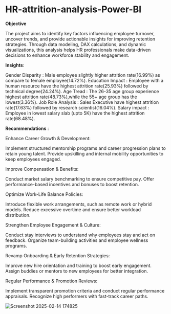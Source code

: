 # HR-attrition-analysis-Power-BI

**Objective** 

The project aims to identify key factors influencing employee turnover, uncover trends, and provide actionable insights for improving retention strategies. Through data modeling, DAX calculations, and dynamic visualizations, this analysis helps HR professionals make data-driven decisions to enhance workforce stability and engagement.

**Insights**:

Gender Disparity : Male employee slightly higher attrition rate(16.99%) as compare to female employee(14.72%).
Education Impact : Employee with a human resource have the highest attrition rate(25.93%) followed by technical degree(24.24%).
Age Tread : The 26-35 age group experience highest attrition rate(48.73%),while the 55+ age group has the lowest(3.36%). 
Job Role Analysis : Sales Executive have highest attrition rate(17.63%) followed by research scientist(16.04%).
Salary impact : Employee in lowest salary slab (upto 5K) have the highest attrition rate(68.48%). 

**Recommendations** : 

Enhance Career Growth & Development:

Implement structured mentorship programs and career progression plans to retain young talent.
Provide upskilling and internal mobility opportunities to keep employees engaged.

Improve Compensation & Benefits:

Conduct market salary benchmarking to ensure competitive pay.
Offer performance-based incentives and bonuses to boost retention.

Optimize Work-Life Balance Policies:

Introduce flexible work arrangements, such as remote work or hybrid models.
Reduce excessive overtime and ensure better workload distribution.

Strengthen Employee Engagement & Culture:

Conduct stay interviews to understand why employees stay and act on feedback.
Organize team-building activities and employee wellness programs.

Revamp Onboarding & Early Retention Strategies:

Improve new hire orientation and training to boost early engagement.
Assign buddies or mentors to new employees for better integration.

Regular Performance & Promotion Reviews:

Implement transparent promotion criteria and conduct regular performance appraisals.
Recognize high performers with fast-track career paths.


![Screenshot 2025-02-14 174825](https://github.com/user-attachments/assets/08235d1d-7a23-474b-beca-b4d98ec01050)


